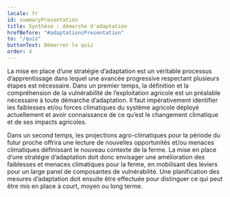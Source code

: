 ```yaml
---
locale: fr
id: summaryPresentation
title: Synthèse : démarche d'adaptation
hrefBefore: "#adaptationsPresentation"
to: "/quiz"
buttonText: Démarrer le quiz
order: 4
---
```


La mise en place d’une stratégie d’adaptation est un véritable processus d’apprentissage dans lequel une avancée progressive respectant plusieurs étapes est nécessaire. 
Dans un premier temps, la définition et la compréhension de la vulnérabilité de l’exploitation agricole est un préalable nécessaire à toute démarche d’adaptation. Il faut impérativement identifier les faiblesses et/ou forces climatiques du système agricole déployé actuellement et avoir connaissance de ce qu’est le changement climatique et de ses impacts agricoles.

Dans un second temps, les projections agro-climatiques pour la période du futur proche offrira une lecture de nouvelles opportunités et/ou menaces climatiques définissant le nouveau contexte de la ferme. La mise en place d’une stratégie d’adaptation doit donc envisager une amélioration des faiblesses et menaces climatiques pour la ferme, en mobilisant des leviers pour un large panel de composantes de vulnérabilité. 
Une planification des mesures d’adaptation doit ensuite être effectuée pour distinguer ce qui peut être mis en place à court, moyen ou long terme.

<roadmap style="text-align: center;" />
